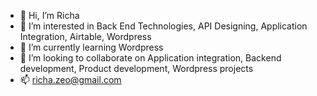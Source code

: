 - 👋 Hi, I’m Richa
- 👀 I’m interested in Back End Technologies, API Designing, Application Integration, Airtable, Wordpress
- 🌱 I’m currently learning Wordpress
- 💞️ I’m looking to collaborate on Application integration, Backend development, Product development, Wordpress projects
- 📫 richa.zeo@gmail.com

<!---
richazeo/richazeo is a ✨ special ✨ repository because its `AboutMe.md` (this file) appears on your GitHub profile.
You can click the Preview link to take a look at your changes.
--->
